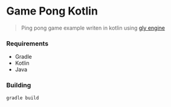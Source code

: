# Game Pong Kotlin

> Ping pong game example writen in kotlin using [gly engine](https://github.com/gly-engine/gly-engine)

### Requirements

 * Gradle
 * Kotlin
 * Java


### Building

```
gradle build
```
